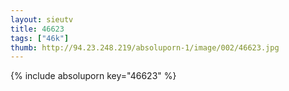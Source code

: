 ```yaml
--- 
layout: sieutv
title: 46623
tags: ["46k"]
thumb: http://94.23.248.219/absoluporn-1/image/002/46623.jpg
---
```

{% include absoluporn key="46623" %} 
